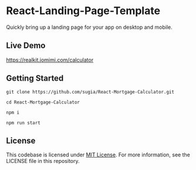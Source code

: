 # React-Landing-Page-Template
Quickly bring up a landing page for your app on desktop and mobile.

## Live Demo

https://realkit.jomimi.com/calculator

## Getting Started
```
git clone https://github.com/sugia/React-Mortgage-Calculator.git

cd React-Mortgage-Calculator

npm i

npm run start
```

## License
This codebase is licensed under [MIT License](https://github.com/sugia/React-Mortgage-Calculator/blob/main/LICENSE). For more information, see the LICENSE file in this repository.
